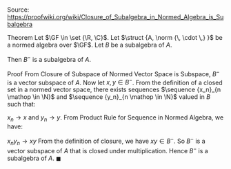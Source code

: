 # 

Source: https://proofwiki.org/wiki/Closure_of_Subalgebra_in_Normed_Algebra_is_Subalgebra

Theorem
Let $\GF \in \set {\R, \C}$.
Let $\struct {A, \norm {\, \cdot \,} }$ be a normed algebra over $\GF$.
Let $B$ be a subalgebra of $A$.

Then $B^-$ is a subalgebra of $A$.


Proof
From Closure of Subspace of Normed Vector Space is Subspace, $B^-$ is a vector subspace of $A$. 
Now let $x, y \in B^-$.
From the definition of a closed set in a normed vector space, there exists sequences $\sequence {x_n}_{n \mathop \in \N}$ and $\sequence {y_n}_{n \mathop \in \N}$ valued in $B$ such that:

$x_n \to x$ and $y_n \to y$.
From Product Rule for Sequence in Normed Algebra, we have:

$x_n y_n \to x y$
From the definition of closure, we have $x y \in B^-$.
So $B^-$ is a vector subspace of $A$ that is closed under multiplication.
Hence $B^-$ is a subalgebra of $A$.
$\blacksquare$





